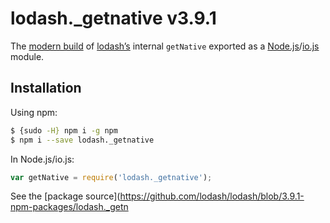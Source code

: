 # lodash._getnative v3.9.1

The [modern build](https://github.com/lodash/lodash/wiki/Build-Differences) of [lodash’s](https://lodash.com/) internal `getNative` exported as a [Node.js](http://nodejs.org/)/[io.js](https://iojs.org/) module.

## Installation

Using npm:

```bash
$ {sudo -H} npm i -g npm
$ npm i --save lodash._getnative
```

In Node.js/io.js:

```js
var getNative = require('lodash._getnative');
```

See the [package source](https://github.com/lodash/lodash/blob/3.9.1-npm-packages/lodash._getn